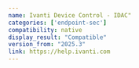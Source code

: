 ```yaml
---
name: Ivanti Device Control - IDAC"
categories: ['endpoint-sec']
compatibility: native
display_result: "Compatible"
version_from: "2025.3"
link: https://help.ivanti.com
---
```


